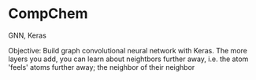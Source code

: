# CompChem
GNN, Keras

Objective: Build graph convolutional neural network with Keras. The more layers you add, you can learn about neightbors further away, i.e. the atom 'feels' atoms further away; the neighbor of their neighbor

